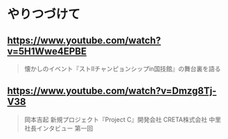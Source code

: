 # やりつづけて

## https://www.youtube.com/watch?v=5H1Wwe4EPBE 

> 懐かしのイベント『ストⅡチャンピョンシップin国技館』の舞台裏を語る 

## https://www.youtube.com/watch?v=Dmzg8Tj-V38

> 岡本吉起 新規プロジェクト『Project C』開発会社 CRETA株式会社 中里社長インタビュー 第一回 
